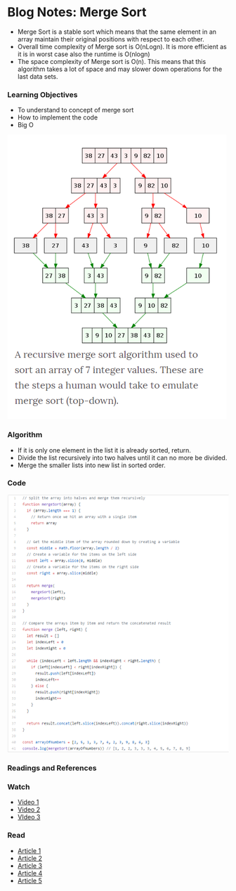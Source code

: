 # Blog Notes: Merge Sort
* Merge Sort is a stable sort which means that the same element in an array maintain their original positions with respect to each other.
* Overall time complexity of Merge sort is O(nLogn). It is more efficient as it is in worst case also the runtime is O(nlogn)
* The space complexity of Merge sort is O(n). This means that this algorithm takes a lot of space and may slower down operations for the last data sets.


### Learning Objectives
* To understand to concept of merge sort
* How to implement the code
* Big O 

![Merge Sort](./image/mergeSort.png)

### Algorithm

* If it is only one element in the list it is already sorted, return.
* Divide the list recursively into two halves until it can no more be divided.
* Merge the smaller lists into new list in sorted order.

### Code
![Code](./image/merge_sort.png)
    
### Readings and References

### Watch
- [Video 1](https://www.youtube.com/watch?v=4VqmGXwpLqc)
- [Video 2](https://www.youtube.com/watch?v=XaqR3G_NVoo)
- [VIdeo 3](https://www.youtube.com/watch?v=es2T6KY45cA)


### Read

- [Article 1](https://www.geeksforgeeks.org/merge-sort/)
- [Article 2](https://www.tutorialspoint.com/data_structures_algorithms/merge_sort_algorithm.htm)
- [Article 3](https://www.wikiwand.com/en/Merge_sort)
- [Article 4](https://medium.com/karuna-sehgal/a-simplified-explanation-of-merge-sort-77089fe03bb2)
- [Article 5](https://www.khanacademy.org/computing/computer-science/algorithms/merge-sort/a/overview-of-merge-sort)
